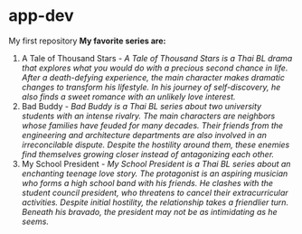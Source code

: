 # app-dev
My first repository
**My favorite series are:**
1. A Tale of Thousand Stars - *A Tale of Thousand Stars is a Thai BL drama that explores what you would do with a precious second chance in life. After a death-defying experience, the main character makes dramatic changes to transform his lifestyle. In his journey of self-discovery, he also finds a sweet romance with an unlikely love interest.*
2. Bad Buddy - *Bad Buddy is a Thai BL series about two university students with an intense rivalry. The main characters are neighbors whose families have feuded for many decades. Their friends from the engineering and architecture departments are also involved in an irreconcilable dispute. Despite the hostility around them, these enemies find themselves growing closer instead of antagonizing each other.*
3. My School President - *My School President is a Thai BL series about an enchanting teenage love story. The protagonist is an aspiring musician who forms a high school band with his friends. He clashes with the student council president, who threatens to cancel their extracurricular activities. Despite initial hostility, the relationship takes a friendlier turn. Beneath his bravado, the president may not be as intimidating as he seems.*
